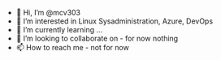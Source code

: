 - 👋 Hi, I’m @mcv303
- 👀 I’m interested in Linux Sysadministration, Azure, DevOps
- 🌱 I’m currently learning ...
- 💞️ I’m looking to collaborate on - for now nothing
- 📫 How to reach me - not for now

<!---
mcv303/mcv303 is a ✨ special ✨ repository because its `README.md` (this file) appears on your GitHub profile.
You can click the Preview link to take a look at your changes.
--->
